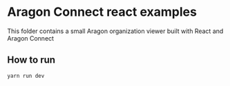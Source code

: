 # Aragon Connect react examples

This folder contains a small Aragon organization viewer built with React and Aragon Connect

## How to run


```
yarn run dev
```
